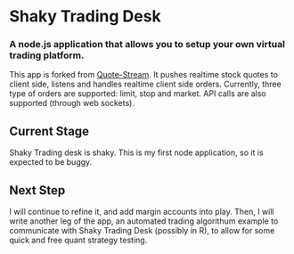 # Shaky Trading Desk

### A node.js application that allows you to setup your own virtual trading platform. 

This app is forked from [Quote-Stream](https://github.com/nodesocket/quote-stream). It pushes realtime stock quotes to client side, listens and handles realtime client side orders. Currently, three type of orders are supported: limit, stop and market. API calls are also supported (through web sockets). 

## Current Stage
Shaky Trading desk is shaky. This is my first node application, so it is expected to be buggy. 

## Next Step
I will continue to refine it, and add margin accounts into play. Then, I will write another leg of the app, an automated trading algorithum example to communicate with Shaky Trading Desk (possibly in R), to allow for some quick and free quant strategy testing. 
